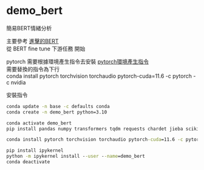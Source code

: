 # demo_bert
 簡易BERT情緒分析


主要參考
[進擊的BERT](https://leemeng.tw/attack_on_bert_transfer_learning_in_nlp.html)  
從 BERT fine tune 下游任務 開始


pytorch 需要根據環境產生指令去安裝 [pytorch環境產生指令](https://pytorch.org/get-started/locally/)  
需要替換的指令為下行  
conda install pytorch torchvision torchaudio pytorch-cuda=11.6 -c pytorch -c nvidia  

安裝指令  
```cmd
conda update -n base -c defaults conda
conda create -n demo_bert python=3.10

conda activate demo_bert
pip install pandas numpy transformers tqdm requests chardet jieba scikit-learn regex tensorflow

conda install pytorch torchvision torchaudio pytorch-cuda=11.6 -c pytorch -c nvidia

pip install ipykernel
python -m ipykernel install --user --name=demo_bert
conda deactivate
```
